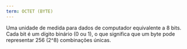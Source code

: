 ```yaml
---
term: OCTET (BYTE)
---
```


Uma unidade de medida para dados de computador equivalente a 8 bits. Cada bit é um dígito binário (0 ou 1), o que significa que um byte pode representar 256 (2^8) combinações únicas.